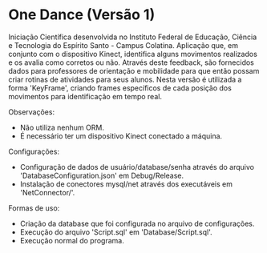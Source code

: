 # One Dance (Versão 1) #

Iniciação Científica desenvolvida no Instituto Federal de Educação, Ciência e Tecnologia do Espírito Santo - Campus Colatina. Aplicação que, em conjunto com o dispositivo Kinect, identifica alguns movimentos realizados e os avalia como corretos ou não. Através deste feedback, são fornecidos dados para professores de orientação e mobilidade para que então possam criar rotinas de atividades para seus alunos. Nesta versão é utilizada a forma 'KeyFrame', criando frames específicos de cada posição dos movimentos para identificação em tempo real.

Observações:
- Não utiliza nenhum ORM.
- É necessário ter um dispositivo Kinect conectado a máquina.

Configurações:
- Configuração de dados de usuário/database/senha através do arquivo 'DatabaseConfiguration.json' em Debug/Release.
- Instalação de conectores mysql/net através dos executáveis em 'NetConnector/'.

Formas de uso:
- Criação da database que foi configurada no arquivo de configurações.
- Execução do arquivo 'Script.sql' em 'Database/Script.sql'.
- Execução normal do programa.
